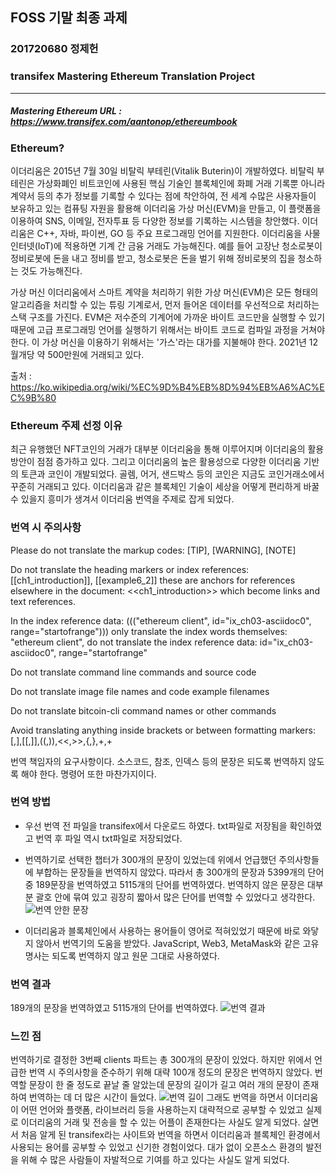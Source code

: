 ## FOSS 기말 최종 과제

### 201720680 정제헌
### transifex Mastering Ethereum Translation Project
<hr/>

##### Mastering Ethereum URL : https://www.transifex.com/aantonop/ethereumbook

### Ethereum?
이더리움은 2015년 7월 30일 비탈릭 부테린(Vitalik Buterin)이 개발하였다. 비탈릭 부테린은 가상화폐인 비트코인에 사용된 핵심 기술인 블록체인에 화폐 거래 기록뿐 아니라 계약서 등의 추가 정보를 기록할 수 있다는 점에 착안하여, 전 세계 수많은 사용자들이 보유하고 있는 컴퓨팅 자원을 활용해 이더리움 가상 머신(EVM)을 만들고, 이 플랫폼을 이용하여 SNS, 이메일, 전자투표 등 다양한 정보를 기록하는 시스템을 창안했다. 이더리움은 C++, 자바, 파이썬, GO 등 주요 프로그래밍 언어를 지원한다.
이더리움을 사물 인터넷(IoT)에 적용하면 기계 간 금융 거래도 가능해진다. 예를 들어 고장난 청소로봇이 정비로봇에 돈을 내고 정비를 받고, 청소로봇은 돈을 벌기 위해 정비로봇의 집을 청소하는 것도 가능해진다.

가상 머신
이더리움에서 스마트 계약을 처리하기 위한 가상 머신(EVM)은 모든 형태의 알고리즘을 처리할 수 있는 튜링 기계로서, 먼저 들어온 데이터를 우선적으로 처리하는 스택 구조를 가진다. EVM은 저수준의 기계어에 가까운 바이트 코드만을 실행할 수 있기 때문에 고급 프로그래밍 언어를 실행하기 위해서는 바이트 코드로 컴파일 과정을 거쳐야 한다. 이 가상 머신을 이용하기 위해서는 '가스'라는 대가를 지불해야 한다.
2021년 12월개당 약 500만원에 거래되고 있다.

출처 : https://ko.wikipedia.org/wiki/%EC%9D%B4%EB%8D%94%EB%A6%AC%EC%9B%80

### Ethereum 주제 선정 이유
최근 유행했던 NFT코인의 거래가 대부분 이더리움을 통해 이루어지며 이더리움의 활용방안이 점점 증가하고 있다. 그리고 이더리움의 높은 활용성으로 다양한 이더리움 기반의 토큰과 코인이 개발되었다. 골렘, 어거, 샌드박스 등의 코인은 지금도 코인거래소에서 꾸준히 거래되고 있다. 이더리움과 같은 블록체인 기술이 세상을 어떻게 편리하게 바꿀 수 있을지 흥미가 생겨서 이더리움 번역을 주제로 잡게 되었다.

### 번역 시 주의사항
Please do not translate the markup codes:
[TIP], [WARNING], [NOTE]

Do not translate the heading markers or index references:
[[ch1_introduction]], [[example6_2]]
these are anchors for references elsewhere in the document:
<<ch1_introduction>>
which become links and text references.

In the index reference data:
((("ethereum client", id="ix_ch03-asciidoc0", range="startofrange")))
only translate the index words themselves: "ethereum client", do not translate the index reference data:
id="ix_ch03-asciidoc0", range="startofrange"

Do not translate command line commands and source code

Do not translate image file names and code example filenames

Do not translate bitcoin-cli command names or other commands

Avoid translating anything inside brackets or between formatting markers:
[,],[[,]],((,)),<<,>>,{,},+,+

번역 책임자의 요구사항이다. 소스코드, 참조, 인덱스 등의 문장은 되도록 번역하지 않도록 해야 한다. 명령어 또한 마찬가지이다.

### 번역 방법
* 우선 번역 전 파일을 transifex에서 다운로드 하였다. txt파일로 저장됨을 확인하였고 번역 후 파일 역시 txt파일로 저장되었다.

* 번역하기로 선택한 챕터가 300개의 문장이 있었는데 위에서 언급했던 주의사항들에 부합하는 문장들을 번역하지 않았다. 따라서 총 300개의 문장과 5399개의 단어 중 189문장을 번역하였고 5115개의 단어를 번역하였다. 번역하지 않은 문장은 대부분 괄호 안에 묶여 있고 굉장히 짧아서 많은 단어를 번역할 수 있었다고 생각한다.
![번역 안한 문장](https://user-images.githubusercontent.com/84717789/147364026-4c068dbc-afa0-4dd3-a17b-d45284f64f5b.png)

* 이더리움과 블록체인에서 사용하는 용어들이 영어로 적혀있었기 때문에 바로 와닿지 않아서 번역기의 도움을 받았다. JavaScript, Web3, MetaMask와 같은 고유명사는 되도록 번역하지 않고 원문 그대로 사용하였다.

### 번역 결과
189개의 문장을 번역하였고 5115개의 단어를 번역하였다.
![번역 결과](https://user-images.githubusercontent.com/84717789/147364183-fd357ace-d609-499a-b371-545b6dc538d7.png)

### 느낀 점
번역하기로 결정한 3번째 clients 파트는 총 300개의 문장이 있었다. 하지만 위에서 언급한 번역 시 주의사항을 준수하기 위해 대략 100개 정도의 문장은 번역하지 않았다. 번역할 문장이 한 줄 정도로 끝날 줄 알았는데 문장의 길이가 길고 여러 개의 문장이 존재하여 번역하는 데 더 많은 시간이 들었다. 
![번역 길이](https://user-images.githubusercontent.com/84717789/147364405-643644ec-cb1c-4b9e-bac8-61cc789ad8a6.png)
그래도 번역을 하면서 이더리움이 어떤 언어와 플랫폼, 라이브러리 등을 사용하는지 대략적으로 공부할 수 있었고 실제로 이더리움의 거래 및 전송을 할 수 있는 어플이 존재한다는 사실도 알게 되었다. 살면서 처음 알게 된 transifex라는 사이트와 번역을 하면서 이더리움과 블록체인 환경에서 사용되는 용어를 공부할 수 있었고 신기한 경험이었다. 대가 없이 오픈소스 환경의 발전을 위해 수 많은 사람들이 자발적으로 기여를 하고 있다는 사실도 알게 되었다.
